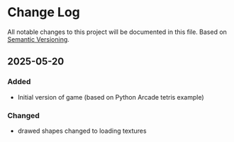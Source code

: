 # Change Log

All notable changes to this project will be documented in this file.
Based on [Semantic Versioning](http://semver.org/).

## 2025-05-20
### Added
- Initial version of game (based on Python Arcade tetris example)

### Changed
- drawed shapes changed to loading textures
  
